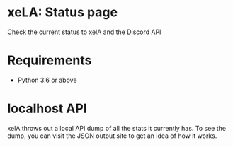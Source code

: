 # xeLA: Status page
Check the current status to xelA and the Discord API

# Requirements
- Python 3.6 or above

# localhost API
xelA throws out a local API dump of all the stats it currently has. To see the dump, you can visit the JSON output site to get an idea of how it works.

